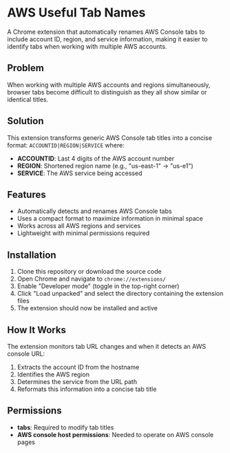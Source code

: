 # AWS Useful Tab Names

A Chrome extension that automatically renames AWS Console tabs to include account ID, region, and service information, making it easier to identify tabs when working with multiple AWS accounts.

## Problem

When working with multiple AWS accounts and regions simultaneously, browser tabs become difficult to distinguish as they all show similar or identical titles.

## Solution

This extension transforms generic AWS Console tab titles into a concise format: `ACCOUNTID|REGION|SERVICE` where:

- **ACCOUNTID**: Last 4 digits of the AWS account number
- **REGION**: Shortened region name (e.g., "us-east-1" → "us-e1")
- **SERVICE**: The AWS service being accessed

## Features

- Automatically detects and renames AWS Console tabs
- Uses a compact format to maximize information in minimal space
- Works across all AWS regions and services
- Lightweight with minimal permissions required

## Installation

1. Clone this repository or download the source code
2. Open Chrome and navigate to `chrome://extensions/`
3. Enable "Developer mode" (toggle in the top-right corner)
4. Click "Load unpacked" and select the directory containing the extension files
5. The extension should now be installed and active

## How It Works

The extension monitors tab URL changes and when it detects an AWS console URL:

1. Extracts the account ID from the hostname
2. Identifies the AWS region
3. Determines the service from the URL path
4. Reformats this information into a concise tab title

## Permissions

- **tabs**: Required to modify tab titles
- **AWS console host permissions**: Needed to operate on AWS console pages
